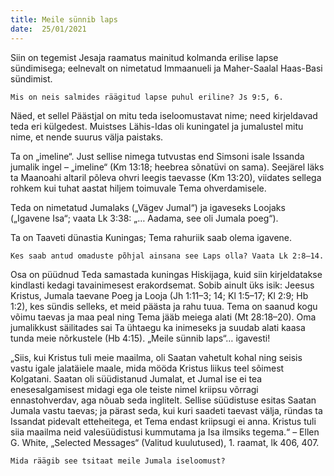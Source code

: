 ```yaml
---
title: Meile sünnib laps 
date:  25/01/2021  
---
```


Siin on tegemist Jesaja raamatus mainitud kolmanda erilise lapse sündimisega; eelnevalt on nimetatud Immaanueli ja Maher-Saalal Haas-Basi sündimist.

`Mis on neis salmides räägitud lapse puhul eriline? Js 9:5, 6.`

Näed, et sellel Päästjal on mitu teda iseloomustavat nime; need kirjeldavad teda eri külgedest. Muistses Lähis-Idas oli kuningatel ja jumalustel mitu nime, et nende suurus välja paistaks.

Ta on „imeline“. Just sellise nimega tutvustas end Simsoni isale Issanda jumalik ingel – „imeline“ (Km 13:18; heebrea sõnatüvi on sama). Seejärel läks ta Maanoahi altaril põleva ohvri leegis taevasse (Km 13:20), viidates sellega rohkem kui tuhat aastat hiljem toimuvale Tema ohverdamisele.

Teda on nimetatud Jumalaks („Vägev Jumal“) ja igaveseks Loojaks („Igavene Isa“; vaata Lk 3:38: „… Aadama, see oli Jumala poeg“).

Ta on Taaveti dünastia Kuningas; Tema rahuriik saab olema igavene.

`Kes saab antud omaduste põhjal ainsana see Laps olla? Vaata Lk 2:8–14.`

Osa on püüdnud Teda samastada kuningas Hiskijaga, kuid siin kirjeldatakse kindlasti kedagi tavainimesest erakordsemat. Sobib ainult üks isik: Jeesus Kristus, Jumala taevane Poeg ja Looja (Jh 1:11–3; 14; Kl 1:5–17; Kl 2:9; Hb 1:2), kes sündis selleks, et meid päästa ja rahu tuua. Tema on saanud kogu võimu taevas ja maa peal ning Tema jääb meiega alati (Mt 28:18–20). Oma jumalikkust säilitades sai Ta ühtaegu ka inimeseks ja suudab alati kaasa tunda meie nõrkustele (Hb 4:15). „Meile sünnib laps“… igavesti!

„Siis, kui Kristus tuli meie maailma, oli Saatan vahetult kohal ning seisis vastu igale jalatäiele maale, mida mööda Kristus liikus teel sõimest Kolgatani. Saatan oli süüdistanud Jumalat, et Jumal ise ei tea enesesalgamisest midagi ega ole teiste nimel kriipsu võrragi ennastohverdav, aga nõuab seda inglitelt. Sellise süüdistuse esitas Saatan Jumala vastu taevas; ja pärast seda, kui kuri saadeti taevast välja, ründas ta Issandat pidevalt etteheitega, et Tema endast kriipsugi ei anna. Kristus tuli siia maailma neid valesüüdistusi kummutama ja Isa ilmsiks tegema.“ – Ellen G. White, „Selected Messages“ (Valitud kuulutused), 1. raamat, lk 406, 407.

`Mida räägib see tsitaat meile Jumala iseloomust?`